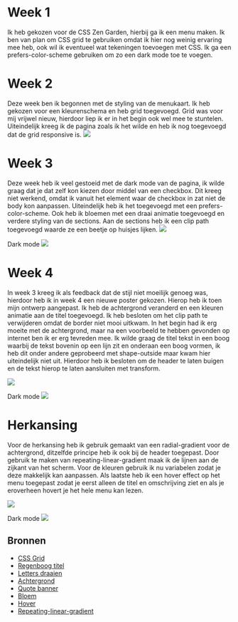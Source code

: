 # Week 1

Ik heb gekozen voor de CSS Zen Garden, hierbij ga ik een menu maken. Ik ben van plan om CSS grid te gebruiken omdat ik hier nog weinig ervaring mee heb, ook wil ik eventueel wat tekeningen toevoegen met CSS. Ik ga een prefers-color-scheme gebruiken om zo een dark mode toe te voegen.

# Week 2
Deze week ben ik begonnen met de styling van de menukaart. Ik heb gekozen voor een kleurenschema en heb grid toegevoegd. Grid was voor mij vrijwel nieuw, hierdoor liep ik er in het begin ook wel mee te stuntelen. Uiteindelijk kreeg ik de pagina zoals ik het wilde en heb ik nog toegevoegd dat de grid responsive is. 
<img src="https://github.com/marloestacx/menu/blob/main/images/week2.png">

# Week 3
Deze week heb ik veel gestoeid met de dark mode van de pagina, ik wilde graag dat je dat zelf kon kiezen door middel van een checkbox. Dit kreeg niet werkend, omdat ik vanuit het element waar de checkbox in zat niet de body kon aanpassen. Uiteindelijk heb ik het toegevoegd met een prefers-color-scheme. Ook heb ik bloemen met een draai animatie toegevoegd en verdere styling van de sections. Aan de sections heb ik een clip path toegevoegd waarde ze een beetje op huisjes lijken. 
<img src="https://github.com/marloestacx/menu/blob/main/images/week3.1.png">

Dark mode
<img src="https://github.com/marloestacx/menu/blob/main/images/week3.png">

# Week 4
In week 3 kreeg ik als feedback dat de stijl niet moeilijk genoeg was, hierdoor heb ik in week 4 een nieuwe poster gekozen. Hierop heb ik toen mijn ontwerp aangepast. Ik heb de achtergrond veranderd en een kleuren animatie aan de titel toegevoegd. Ik heb besloten om het clip path te verwijderen omdat de border niet mooi uitkwam. In het begin had ik erg moeite met de achtergrond, maar na een voorbeeld te hebben gevonden op internet ben ik er erg tevreden mee. Ik wilde graag de titel tekst in een boog waarbij de tekst bovenin op een lijn zit en onderaan een boog vormen, ik heb dit onder andere geprobeerd met shape-outside maar kwam hier uiteindelijk niet uit. Hierdoor heb ik besloten om de header te laten buigen en de tekst hierop te laten aansluiten met transform.

<img src="https://github.com/marloestacx/menu/blob/main/images/week4.png">

Dark mode
<img src="https://github.com/marloestacx/menu/blob/main/images/week4.1.png">

# Herkansing
Voor de herkansing heb ik gebruik gemaakt van een radial-gradient voor de achtergrond, ditzelfde principe heb ik ook bij de header toegepast. Door gebruik te maken van repeating-linear-gradient maak ik de lijnen aan de zijkant van het scherm. Voor de kleuren gebruik ik nu variabelen zodat je deze makkelijk kan aanpassen. Als laatste heb ik een hover effect op het menu toegepast zodat je eerst alleen de titel en omschrijving ziet en als je eroverheen hovert je het hele menu kan lezen. 

<img src="https://github.com/marloestacx/menu/blob/main/images/her.png">

Dark mode
<img src="https://github.com/marloestacx/menu/blob/main/images/hermenu2.png">



## Bronnen
* [CSS Grid](https://css-tricks.com/snippets/css/complete-guide-grid/)
* [Regenboog titel](https://codepen.io/shooft/pen/eYBdvey)
* [Letters draaien](https://www.w3schools.com/css/css3_2dtransforms.asp)
* [Achtergrond](https://bootcamp.uxdesign.cc/use-css-gradients-for-background-gradient-images-dc98c2b7848a)
* [Quote banner](https://codepen.io/shooft/pen/xxROeKW)
* [Bloem](https://codepen.io/maximakymenko/pen/povexGY)
* [Hover](https://codepen.io/littlesnippets/pen/NGdoKP)
* [Repeating-linear-gradient](https://developer.mozilla.org/en-US/docs/Web/CSS/gradient/repeating-linear-gradient)
